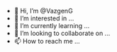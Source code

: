 - 👋 Hi, I’m @VazgenG
- 👀 I’m interested in ...
- 🌱 I’m currently learning ...
- 💞️ I’m looking to collaborate on ...
- 📫 How to reach me ...

<!---
VazgenG/VazgenG is a ✨ special ✨ repository because its `README.md` (this file) appears on your GitHub profile.
You can click the Preview link to take a look at your changes.
--->

